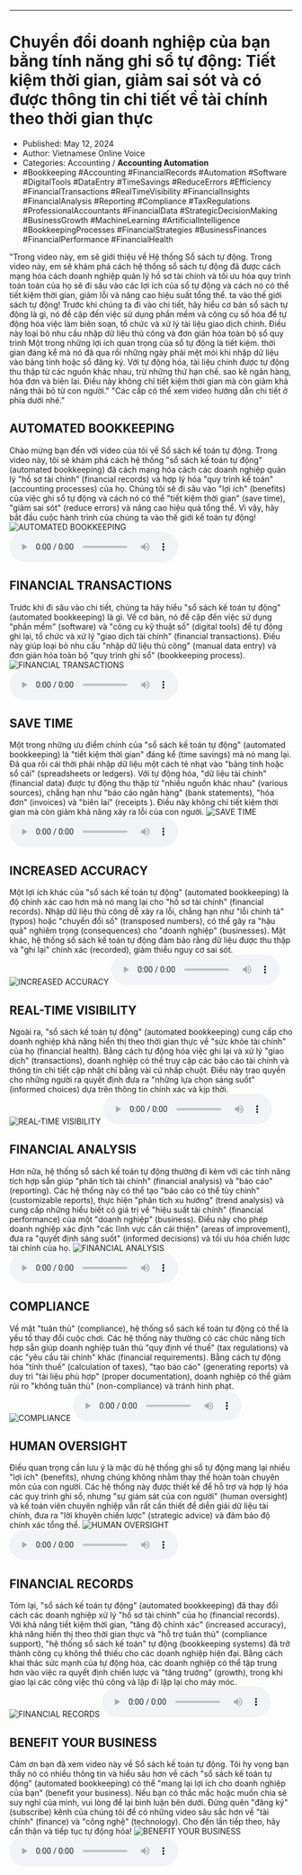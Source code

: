 
---

# Chuyển đổi doanh nghiệp của bạn bằng tính năng ghi sổ tự động: Tiết kiệm thời gian, giảm sai sót và có được thông tin chi tiết về tài chính theo thời gian thực

- Published: May 12, 2024
- Author: Vietnamese Online Voice
- Categories: Accounting / **Accounting Automation**
- #Bookkeeping #Accounting #FinancialRecords #Automation #Software #DigitalTools #DataEntry #TimeSavings #ReduceErrors #Efficiency #FinancialTransactions #RealTimeVisibility #FinancialInsights #FinancialAnalysis #Reporting #Compliance #TaxRegulations #ProfessionalAccountants #FinancialData #StrategicDecisionMaking #BusinessGrowth #MachineLearning #ArtificialIntelligence #BookkeepingProcesses #FinancialStrategies #BusinessFinances #FinancialPerformance #FinancialHealth

"Trong video này, em sẽ giới thiệu về Hệ thống Sổ sách tự động. Trong video này, em sẽ khám phá cách hệ thống sổ sách tự động đã được cách mạng hóa cách doanh nghiệp quản lý hồ sơ tài chính và tối ưu hóa quy trình toán toán của họ sẽ đi sâu vào các lợi ích của sổ tự động và cách nó có thể tiết kiệm thời gian, giảm lỗi và nâng cao hiệu suất tổng thể. ta vào thế giới sách tự động! Trước khi chúng ta đi vào chi tiết, hãy hiểu cơ bản sổ sách tự động là gì, nó đề cập đến việc sử dụng phần mềm và công cụ số hóa để tự động hóa việc làm biên soạn, tổ chức và xử lý tài liệu giao dịch chính. Điều này loại bỏ nhu cầu nhập dữ liệu thủ công và đơn giản hóa toàn bộ sổ quy trình Một trong những lợi ích quan trọng của sổ tự động là tiết kiệm. thời gian đáng kể mà nó đã qua rồi những ngày phải mệt mỏi khi nhập dữ liệu vào bảng tính hoặc sổ đăng ký. Với tự động hóa, tài liệu chính được tự động thu thập từ các nguồn khác nhau, trừ những thứ hạn chế. sao kê ngân hàng, hóa đơn và biên lai. Điều này không chỉ tiết kiệm thời gian mà còn giảm khả năng thải bỏ từ con người." "Các cấp có thể xem video hướng dẫn chi tiết ở phía dưới nhé."


## AUTOMATED BOOKKEEPING

Chào mừng bạn đến với video của tôi về Sổ sách kế toán tự động. Trong video này, tôi sẽ khám phá cách hệ thống "sổ sách kế toán tự động" (automated bookkeeping) đã cách mạng hóa cách các doanh nghiệp quản lý "hồ sơ tài chính" (financial records) và hợp lý hóa "quy trình kế toán" (accounting processes) của họ. Chúng tôi sẽ đi sâu vào "lợi ích" (benefits) của việc ghi sổ tự động và cách nó có thể "tiết kiệm thời gian" (save time), "giảm sai sót" (reduce errors) và nâng cao hiệu quả tổng thể. Vì vậy, hãy bắt đầu cuộc hành trình của chúng ta vào thế giới kế toán tự động!
![AUTOMATED BOOKKEEPING](https://http-archiver-apis-production-80.schnworks.com/storage/images/transitions/2024-05-12/transition-41486446865-Montserrat-Medium-4A148C.jpg)
<audio controls>
    <source src="https://http-archiver-apis-production-80.schnworks.com/storage/storage/audio/file-36514357359.mp3" type="audio/mpeg">
</audio>



## FINANCIAL TRANSACTIONS

Trước khi đi sâu vào chi tiết, chúng ta hãy hiểu "sổ sách kế toán tự động" (automated bookkeeping) là gì. Về cơ bản, nó đề cập đến việc sử dụng "phần mềm" (software) và "công cụ kỹ thuật số" (digital tools) để tự động ghi lại, tổ chức và xử lý "giao dịch tài chính" (financial transactions). Điều này giúp loại bỏ nhu cầu "nhập dữ liệu thủ công" (manual data entry) và đơn giản hóa toàn bộ "quy trình ghi sổ" (bookkeeping process).
![FINANCIAL TRANSACTIONS](https://http-archiver-apis-production-80.schnworks.com/storage/images/transitions/2024-05-12/transition-32531640094-Montserrat-Thin-512DA8.jpg)
<audio controls>
    <source src="https://http-archiver-apis-production-80.schnworks.com/storage/storage/audio/file-17545255751.mp3" type="audio/mpeg">
</audio>



## SAVE TIME

Một trong những ưu điểm chính của "sổ sách kế toán tự động" (automated bookkeeping) là "tiết kiệm thời gian" đáng kể (time savings) mà nó mang lại. Đã qua rồi cái thời phải nhập dữ liệu một cách tẻ nhạt vào "bảng tính hoặc sổ cái" (spreadsheets or ledgers). Với tự động hóa, "dữ liệu tài chính" (financial data) được tự động thu thập từ "nhiều nguồn khác nhau" (various sources), chẳng hạn như "báo cáo ngân hàng" (bank statements), "hóa đơn" (invoices) và "biên lai" (receipts ). Điều này không chỉ tiết kiệm thời gian mà còn giảm khả năng xảy ra lỗi của con người.
![SAVE TIME](https://http-archiver-apis-production-80.schnworks.com/storage/images/transitions/2024-05-12/transition-13352683507-Montserrat-Regular-673AB7.jpg)
<audio controls>
    <source src="https://http-archiver-apis-production-80.schnworks.com/storage/storage/audio/file-17754534888.mp3" type="audio/mpeg">
</audio>



## INCREASED ACCURACY

Một lợi ích khác của "sổ sách kế toán tự động" (automated bookkeeping) là độ chính xác cao hơn mà nó mang lại cho "hồ sơ tài chính" (financial records). Nhập dữ liệu thủ công dễ xảy ra lỗi, chẳng hạn như "lỗi chính tả" (typos) hoặc "chuyển đổi số" (transposed numbers), có thể gây ra "hậu quả" nghiêm trọng (consequences) cho "doanh nghiệp" (businesses). Mặt khác, hệ thống sổ sách kế toán tự động đảm bảo rằng dữ liệu được thu thập và "ghi lại" chính xác (recorded), giảm thiểu nguy cơ sai sót.
![INCREASED ACCURACY](https://http-archiver-apis-production-80.schnworks.com/storage/images/transitions/2024-05-12/transition--1368981835-Montserrat-Thin-303F9F.jpg)
<audio controls>
    <source src="https://http-archiver-apis-production-80.schnworks.com/storage/storage/audio/file-7575964043.mp3" type="audio/mpeg">
</audio>



## REAL-TIME VISIBILITY

Ngoài ra, "sổ sách kế toán tự động" (automated bookkeeping) cung cấp cho doanh nghiệp khả năng hiển thị theo thời gian thực về "sức khỏe tài chính" của họ (financial health). Bằng cách tự động hóa việc ghi lại và xử lý "giao dịch" (transactions), doanh nghiệp có thể truy cập các báo cáo tài chính và thông tin chi tiết cập nhật chỉ bằng vài cú nhấp chuột. Điều này trao quyền cho những người ra quyết định đưa ra "những lựa chọn sáng suốt" (informed choices) dựa trên thông tin chính xác và kịp thời.
![REAL-TIME VISIBILITY](https://http-archiver-apis-production-80.schnworks.com/storage/images/transitions/2024-05-12/transition--14670121234-Montserrat-Black-303F9F.jpg)
<audio controls>
    <source src="https://http-archiver-apis-production-80.schnworks.com/storage/storage/audio/file-20094182445.mp3" type="audio/mpeg">
</audio>



## FINANCIAL ANALYSIS

Hơn nữa, hệ thống sổ sách kế toán tự động thường đi kèm với các tính năng tích hợp sẵn giúp "phân tích tài chính" (financial analysis) và "báo cáo" (reporting). Các hệ thống này có thể tạo "báo cáo có thể tùy chỉnh" (customizable reports), thực hiện "phân tích xu hướng" (trend analysis) và cung cấp những hiểu biết có giá trị về "hiệu suất tài chính" (financial performance) của một "doanh nghiệp" (business). Điều này cho phép doanh nghiệp xác định "các lĩnh vực cần cải thiện" (areas of improvement), đưa ra "quyết định sáng suốt" (informed decisions) và tối ưu hóa chiến lược tài chính của họ.
![FINANCIAL ANALYSIS](https://http-archiver-apis-production-80.schnworks.com/storage/images/transitions/2024-05-12/transition-10968967922-Montserrat-Bold-004895.jpg)
<audio controls>
    <source src="https://http-archiver-apis-production-80.schnworks.com/storage/storage/audio/file-1088417345.mp3" type="audio/mpeg">
</audio>



## COMPLIANCE

Về mặt "tuân thủ" (compliance), hệ thống sổ sách kế toán tự động có thể là yếu tố thay đổi cuộc chơi. Các hệ thống này thường có các chức năng tích hợp sẵn giúp doanh nghiệp tuân thủ "quy định về thuế" (tax regulations) và các "yêu cầu tài chính" khác (financial requirements). Bằng cách tự động hóa "tính thuế" (calculation of taxes), "tạo báo cáo" (generating reports) và duy trì "tài liệu phù hợp" (proper documentation), doanh nghiệp có thể giảm rủi ro "không tuân thủ" (non-compliance) và tránh hình phạt.
![COMPLIANCE](https://http-archiver-apis-production-80.schnworks.com/storage/images/transitions/2024-05-12/transition--8583558028-Montserrat-ExtraBold-9C27B0.jpg)
<audio controls>
    <source src="https://http-archiver-apis-production-80.schnworks.com/storage/storage/audio/file-44026048896.mp3" type="audio/mpeg">
</audio>



## HUMAN OVERSIGHT

Điều quan trọng cần lưu ý là mặc dù hệ thống ghi sổ tự động mang lại nhiều "lợi ích" (benefits), nhưng chúng không nhằm thay thế hoàn toàn chuyên môn của con người. Các hệ thống này được thiết kế để hỗ trợ và hợp lý hóa các quy trình ghi sổ, nhưng "sự giám sát của con người" (human oversight) và kế toán viên chuyên nghiệp vẫn rất cần thiết để diễn giải dữ liệu tài chính, đưa ra "lời khuyên chiến lược" (strategic advice) và đảm bảo độ chính xác tổng thể.
![HUMAN OVERSIGHT](https://http-archiver-apis-production-80.schnworks.com/storage/images/transitions/2024-05-12/transition--19629630675-Montserrat-Regular-004895.jpg)
<audio controls>
    <source src="https://http-archiver-apis-production-80.schnworks.com/storage/storage/audio/file-18660153188.mp3" type="audio/mpeg">
</audio>



## FINANCIAL RECORDS

Tóm lại, "sổ sách kế toán tự động" (automated bookkeeping) đã thay đổi cách các doanh nghiệp xử lý "hồ sơ tài chính" của họ (financial records). Với khả năng tiết kiệm thời gian, "tăng độ chính xác" (increased accuracy), khả năng hiển thị theo thời gian thực và "hỗ trợ tuân thủ" (compliance support), "hệ thống sổ sách kế toán" tự động (bookkeeping systems) đã trở thành công cụ không thể thiếu cho các doanh nghiệp hiện đại. Bằng cách khai thác sức mạnh của tự động hóa, các doanh nghiệp có thể tập trung hơn vào việc ra quyết định chiến lược và "tăng trưởng" (growth), trong khi giao lại các công việc thủ công và lặp đi lặp lại cho máy móc.
![FINANCIAL RECORDS](https://http-archiver-apis-production-80.schnworks.com/storage/images/transitions/2024-05-12/transition--18636435951-Montserrat-SemiBold-4A148C.jpg)
<audio controls>
    <source src="https://http-archiver-apis-production-80.schnworks.com/storage/storage/audio/file-17623655963.mp3" type="audio/mpeg">
</audio>



## BENEFIT YOUR BUSINESS

Cảm ơn bạn đã xem video này về Sổ sách kế toán tự động. Tôi hy vọng bạn thấy nó có nhiều thông tin và hiểu sâu hơn về cách "sổ sách kế toán tự động" (automated bookkeeping) có thể "mang lại lợi ích cho doanh nghiệp của bạn" (benefit your business). Nếu bạn có thắc mắc hoặc muốn chia sẻ suy nghĩ của mình, vui lòng để lại bình luận bên dưới. Đừng quên "đăng ký" (subscribe) kênh của chúng tôi để có những video sâu sắc hơn về "tài chính" (finance) và "công nghệ" (technology). Cho đến lần tiếp theo, hãy cẩn thận và tiếp tục tự động hóa!
![BENEFIT YOUR BUSINESS](https://http-archiver-apis-production-80.schnworks.com/storage/images/transitions/2024-05-12/transition--31075300351-Montserrat-Bold-880E4F.jpg)
<audio controls>
    <source src="https://http-archiver-apis-production-80.schnworks.com/storage/storage/audio/file-44143707038.mp3" type="audio/mpeg">
</audio>

